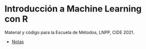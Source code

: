 # Introducción a Machine Learning con R

Material y código para la Escuela de Métodos, LNPP, CIDE 2021.

- [Notas](https://intro-ml-em.netlify.app/index.html)

